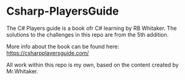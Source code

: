 # Csharp-PlayersGuide

The C# Players guide is a book ofr C# learning by RB Whitaker. The solutions to the challenges in this repo are from the 5th addition.

More info about the book can be found here: https://csharpplayersguide.com/

All work within this repo is my own, based on the content created by Mr.Whitaker.